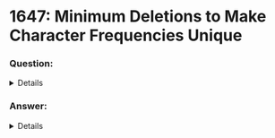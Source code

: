# 1647: Minimum Deletions to Make Character Frequencies Unique

### Question:
<details>
    <summary>Details</summary>
    
    A string s is called good if there are no two different characters in s that have the same frequency.
    Given a string s, return the minimum number of characters you need to delete to make s good.
    The frequency of a character in a string is the number of times it appears in the string. For example, in the string "aab", the frequency of 'a' is 2, while the frequency of 'b' is 1.

    Example 1:
    Input: s = "aab"
    Output: 0
    Explanation: s is already good.
    
    Example 2:
    Input: s = "aaabbbcc"
    Output: 2
    Explanation: You can delete two 'b's resulting in the good string "aaabcc".
    Another way it to delete one 'b' and one 'c' resulting in the good string "aaabbc".
    
    Example 3:
    Input: s = "ceabaacb"
    Output: 2
    Explanation: You can delete both 'c's resulting in the good string "eabaab".
    Note that we only care about characters that are still in the string at the end (i.e. frequency of 0 is ignored).

    Constraints:   
    1 <= s.length <= 105
    s contains only lowercase English letters.
</details>

### Answer:
<details>
    <summary>Details</summary>
    
    The solution will be split into 2 parts:
    1. Getting letter frequencies
        NOTE: This part is kind of inefficient, a hashmap will probably be better.
        
        We will make an array of size 26, and loop through the input string and add the frequency of each letter to its respective place.
        We will then sort it by descending order of frequency, and trim off the 0's from the array.
        
        Input: s = "ceabaacb"
               freq = [3, 2, 2, 0, 1, 0, 0, ...]
               freq (sorted) = [3, 2, 2, 1, 0, 0, ...]
               freq (sorted and trimmed) = [3, 2, 2, 1]
               
    2. Reduction until unique
        Initialize a variable, output = 0, to keep track of the number of deletions.
        Now, we will loop through the sorted + trimmed array starting from index 1, and for each value, we will compare it to the previous value and perform the following:
            While the current value is greater than or equal to the previous value AND the current value is not equal to 0 (preventing the values from going into the negatives)
                Reduce the current value by 1
                Increase the value of output by 1
                
        1. [3, 2, 2, 1]
               ^ 
             3 > 2
             
        2. [3, 2, 2, 1]
                  ^
                2 = 2, freq[2] -= 1, output += 1
                
        3. [3, 2, 1, 1]
                  ^
                2 > 1
                
        4. [3, 2, 1, 1]
                     ^
                   1 = 1, freq[3] -= 1, output += 1
                   
        5. [3, 2, 1, 0]
                     ^
                   1 > 0 
                
    Finally, return the value of output.
</details>